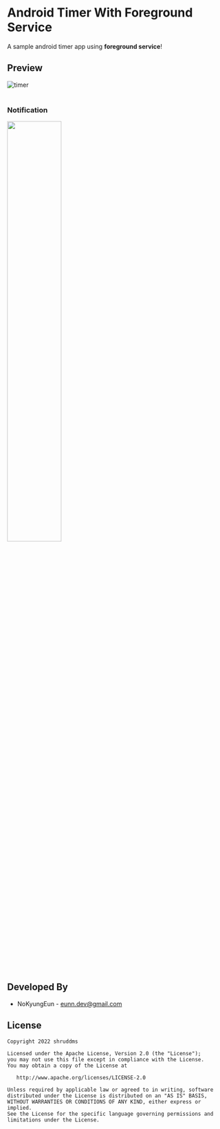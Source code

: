 # Android Timer With Foreground Service
A sample android timer app using **foreground service**!

## Preview
![timer](https://user-images.githubusercontent.com/74607521/201037666-69fa6dca-ea19-457c-bcc1-8959e0877370.gif)
<br><br>
### Notification
<img src="https://user-images.githubusercontent.com/74607521/201038763-4379b2cf-3377-4dc9-b40b-91b1c6af811e.gif" width=50%>
<br><br>


Developed By
------------------------------------
* NoKyungEun - <eunn.dev@gmail.com> 

License
------------------------------------
    Copyright 2022 shruddms

    Licensed under the Apache License, Version 2.0 (the "License");
    you may not use this file except in compliance with the License.
    You may obtain a copy of the License at

       http://www.apache.org/licenses/LICENSE-2.0

    Unless required by applicable law or agreed to in writing, software
    distributed under the License is distributed on an "AS IS" BASIS,
    WITHOUT WARRANTIES OR CONDITIONS OF ANY KIND, either express or implied.
    See the License for the specific language governing permissions and
    limitations under the License.

